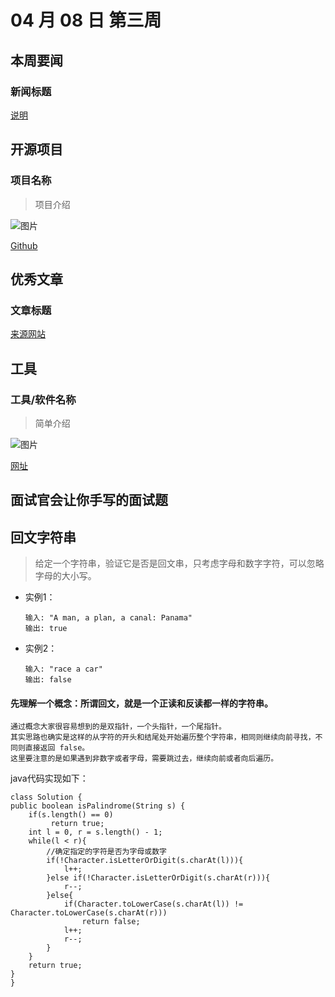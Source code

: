 # 04 月 08 日 第三周

## 本周要闻

### 新闻标题

[说明](https://网址)

## 开源项目

### 项目名称

<Badge text="项目语言" type="tip" vertical="middle"/>

> 项目介绍

![图片](https://图片)

[Github](https://github.com/)

## 优秀文章

### 文章标题

[来源网站](文章链接)

## 工具

### 工具/软件名称

> 简单介绍

![图片](https://图片地址)

[网址](https://网址)

## 面试官会让你手写的面试题

##  回文字符串

>给定一个字符串，验证它是否是回文串，只考虑字母和数字字符，可以忽略字母的大小写。

*	实例1：
		
		输入: "A man, a plan, a canal: Panama"
		输出: true
*	实例2：
		
		输入: "race a car"
		输出: false

#### 先理解一个概念：所谓回文，就是一个正读和反读都一样的字符串。

	通过概念大家很容易想到的是双指针，一个头指针，一个尾指针。
	其实思路也确实是这样的从字符的开头和结尾处开始遍历整个字符串，相同则继续向前寻找，不同则直接返回 false。
	这里要注意的是如果遇到非数字或者字母，需要跳过去，继续向前或者向后遍历。
	
java代码实现如下：
    
	class Solution {
    public boolean isPalindrome(String s) {
        if(s.length() == 0)
             return true;
        int l = 0, r = s.length() - 1;
        while(l < r){
            //确定指定的字符是否为字母或数字
            if(!Character.isLetterOrDigit(s.charAt(l))){
                l++;
            }else if(!Character.isLetterOrDigit(s.charAt(r))){
                r--;
            }else{
                if(Character.toLowerCase(s.charAt(l)) != Character.toLowerCase(s.charAt(r)))
                    return false;
                l++;
                r--;
            } 
        }
        return true;
    }
	}

